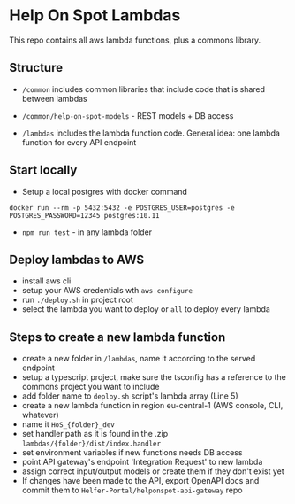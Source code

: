 # Help On Spot Lambdas

This repo contains all aws lambda functions, plus a commons library.

## Structure

* `/common` includes common libraries that include code that is shared between lambdas
* ``/common/help-on-spot-models`` - REST models + DB access


* `/lambdas` includes the lambda function code. General idea: one lambda function for every API endpoint


## Start locally
* Setup a local postgres with docker command

```docker run --rm -p 5432:5432 -e POSTGRES_USER=postgres -e POSTGRES_PASSWORD=12345 postgres:10.11```
* `npm run test` - in any lambda folder

## Deploy lambdas to AWS
* install aws cli
* setup your AWS credentials wth `aws configure`
* run ``./deploy.sh`` in project root
* select the lambda you want to deploy or `all` to deploy every lambda

## Steps to create a new lambda function
* create a new folder in ``/lambdas``, name it according to the served endpoint
* setup a typescript project, make sure the tsconfig has a reference to the commons project you want to include
* add folder name to `deploy.sh` script's lambda array (Line 5)
* create a new lambda function in region eu-central-1 (AWS console, CLI, whatever) 
* name it `HoS_{folder}_dev`
* set handler path as it is found in the .zip `lambdas/{folder}/dist/index.handler`
* set environment variables if new functions needs DB access
* point API gateway's endpoint 'Integration Request' to new lambda
* assign correct input/output models or create them if they don't exist yet
* If changes have been made to the API, export OpenAPI docs and commit them to `Helfer-Portal/helponspot-api-gateway` repo
